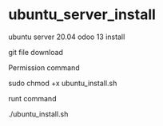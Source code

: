 # ubuntu_server_install
ubuntu server 20.04 odoo 13 install

git file download

Permission command

sudo chmod +x ubuntu_install.sh

runt command

./ubuntu_install.sh


